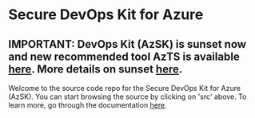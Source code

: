 # Secure DevOps Kit for Azure

## IMPORTANT: DevOps Kit (AzSK) is sunset now and new recommended tool AzTS is available [here](https://aka.ms/devopskit/AzTS). More details on sunset [here](ReleaseNotes/AzSKSunsetNotice.md).

Welcome to the source code repo for the Secure DevOps Kit for Azure (AzSK). You can start browsing the source by clicking on 'src' above. To learn more, go through the documentation [here](https://github.com/azsk/DevOpsKit-docs).
